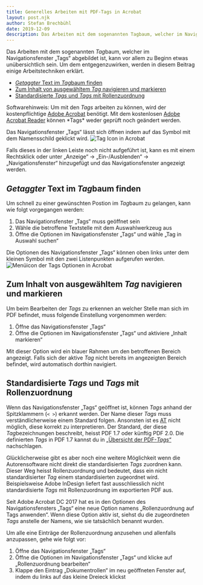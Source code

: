 ```yaml
---
title: Generelles Arbeiten mit PDF-Tags in Acrobat
layout: post.njk
author: Stefan Brechbühl
date: 2019-12-09
description: Das Arbeiten mit dem sogenannten Tagbaum, welcher im Navigationsfenster „Tags“ abgebildet ist, kann vor allem zu Beginn etwas unübersichtlich sein. Um dem entgegenzuwirken, werden in diesem Beitrag einige Arbeitstechniken erklärt.
---
```


Das Arbeiten mit dem sogenannten *Tag*baum, welcher im Navigationsfenster „Tags“ abgebildet ist, kann vor allem zu Beginn etwas unübersichtlich sein. Um dem entgegenzuwirken, werden in diesem Beitrag einige Arbeitstechniken erklärt.

- [_Getaggter_ Text im *Tag*baum finden](#getaggter-text-im-tagbaum-finden)
- [Zum Inhalt von ausgewähltem _Tag_ navigieren und markieren](#zum-inhalt-von-ausgewähltem-tag-navigieren-und-markieren)
- [Standardisierte _Tags_ und _Tags_ mit Rollenzuordnung](#standardisierte-tags-und-tags-mit-rollenzuordnung)

<p class="note">
  Softwarehinweis: Um mit den <em>Tags</em> arbeiten zu können, wird der kostenpflichtige 
  <a href="https://acrobat.adobe.com/ch/de/acrobat.html">Adobe Acrobat</a> benötigt. Mit dem
  kostenlosen <a href="https://get.adobe.com/de/reader/">Adobe Acrobat Reader</a> können *Tags*
  weder geprüft noch geändert werden.
</p>

<p class="note">
Das Navigationsfenster „Tags“ lässt sich öffnen indem auf das Symbol mit dem Namensschild geklickt wird.

 <img src="/assets/img/tag-icon.png" alt="Tag Icon in Acrobat" />

Falls dieses in der linken Leiste noch nicht aufgeführt ist, kann es mit einem Rechtsklick oder unter „Anzeige“ → „Ein-/Ausblenden“ → „Navigationsfenster“ hinzugefügt und das Navigationsfenster angezeigt werden.

</p>

## _Getaggter_ Text im *Tag*baum finden

Um schnell zu einer gewünschten Postion im *Tag*baum zu gelangen, kann wie folgt vorgegangen werden:

1. Das Navigationsfenster „Tags“ muss geöffnet sein
2. Wähle die betroffene Textstelle mit dem Auswahlwerkzeug aus
3. Öffne die Optionen im Navigationsfenster „Tags“ und wähle „Tag in Auswahl suchen“

<p class="note">
Die Optionen des Navigationsfenster „Tags“ können oben links unter dem kleinen Symbol mit den zwei Listenpunkten aufgerufen werden.

 <img src="/assets/img/tags-options-icon.png" alt="Menüicon der Tags Optionen in Acrobat" />
</p>

## Zum Inhalt von ausgewähltem _Tag_ navigieren und markieren

Um beim Bearbeiten der _Tags_ zu erkennen an welcher Stelle man sich im PDF befindet, muss folgende Einstellung vorgenommen werden:

1. Öffne das Navigationsfenster „Tags“
2. Öffne die Optionen im Navigationsfenster „Tags“ und aktiviere „Inhalt markieren“

Mit dieser Option wird ein blauer Rahmen um den betroffenen Bereich angezeigt. Falls sich der aktive _Tag_ nicht bereits im angezeigten Bereich befindet, wird automatisch dorthin navigiert.

## Standardisierte _Tags_ und _Tags_ mit Rollenzuordnung

Wenn das Navigationsfenster „Tags“ geöffnet ist, können _Tags_ anhand der Spitzklammern (`< >`) erkannt werden. Der Name dieser _Tags_ muss verständlicherweise einem Standard folgen. Ansonsten ist es [AT](/de/glossary/#at) nicht möglich, diese korrekt zu interpretieren. Der Standard, der diese *Tag*bezeichnungen beschreibt, heisst PDF 1.7 oder künftig PDF 2.0. Die definierten _Tags_ in PDF 1.7 kannst du in [„Übersicht der PDF-_Tags_“](/de/basics/general/overview-of-the-pdf-tags) nachschlagen.

Glücklicherweise gibt es aber noch eine weitere Möglichkeit wenn die Autorensoftware nicht direkt die standardisierten _Tags_ zuordnen kann. Dieser Weg heisst Rollenzuordnung und bedeutet, dass ein nicht standardisierter _Tag_ einem standardisierten zugeordnet wird. Beispielsweise Adobe InDesign liefert fast ausschliesslich nicht standardisierte _Tags_ mit Rollenzuordnung im exportierten PDF aus.

<p class="note">
  Seit Adobe Acrobat DC 2017 hat es in den Optionen des Navigationsfensters „Tags“ eine neue Option
  namens „Rollenzuordnung auf Tags anwenden“. Wenn diese Option aktiv ist, siehst du die
  zugeordneten <em>Tags</em> anstelle der Namens, wie sie tatsächlich benannt wurden.
</p>

Um alle eine Einträge der Rollenzuordnung anzusehen und allenfalls anzupassen, gehe wie folgt vor:

1. Öffne das Navigationsfenster „Tags“
2. Öffne die Optionen im Navigationsfenster „Tags“ und klicke auf „Rollenzuordnung bearbeiten“
3. Klappe den Eintrag „Dokumentrollen“ im neu geöffneten Fenster auf, indem du links auf das kleine Dreieck klickst
